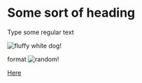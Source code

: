 # Some sort of heading

Type some regular text

![fluffy white dog](https://hips.hearstapps.com/hmg-prod/images/small-white-dog-breeds-cover-1560293099.jpg)!

format
![random](https://github.com/Berkeley-MDes/tdf-fa23-reinali/blob/main/weekly-reports/000009460002.jpg)!

[Here](https://docs.google.com/document/d/1uIl2xj9u5BiCTGg8XqEVe6quBKBqfSCKMY8X8kfJCpU/edit)
